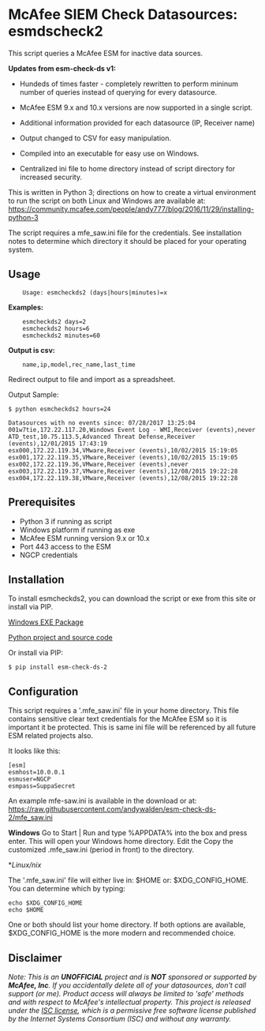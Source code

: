 McAfee SIEM Check Datasources: esmdscheck2
================================

This script queries a McAfee ESM for inactive data sources.

**Updates from esm-check-ds v1:**

 - Hundeds of times faster - completely rewritten to perform mininum number of queries 
 instead of querying for every datasource.
   
 - McAfee ESM 9.x and 10.x versions are now supported in a single script.

 - Additional information provided for each datasource (IP, Receiver name)
 
 - Output changed to CSV for easy manipulation. 
 
 - Compiled into an executable for easy use on Windows.
 
 - Centralized ini file to home directory instead of script directory for increased security.
  

This is written in Python 3; directions on how to create a virtual environment
to run the script on both Linux and Windows are available at: 
https://community.mcafee.com/people/andy777/blog/2016/11/29/installing-python-3

The script requires a mfe_saw.ini file for the credentials. See installation notes
to determine which directory it should be placed for your operating system.

Usage
------------


```
    Usage: esmcheckds2 (days|hours|minutes)=x  
```
    
**Examples:**
   
        esmcheckds2 days=2
        esmcheckds2 hours=6
        esmcheckds2 minutes=60
    
**Output is csv:**
```
    name,ip,model,rec_name,last_time
```    
Redirect output to file and import as a spreadsheet.

Output Sample:

    $ python esmcheckds2 hours=24
    
    Datasources with no events since: 07/28/2017 13:25:04
    001w7tie,172.22.117.20,Windows Event Log - WMI,Receiver (events),never
    ATD_test,10.75.113.5,Advanced Threat Defense,Receiver (events),12/01/2015 17:43:19
    esx000,172.22.119.34,VMware,Receiver (events),10/02/2015 15:19:05
    esx001,172.22.119.35,VMware,Receiver (events),10/02/2015 15:19:05
    esx002,172.22.119.36,VMware,Receiver (events),never
    esx003,172.22.119.37,VMware,Receiver (events),12/08/2015 19:22:28
    esx004,172.22.119.38,VMware,Receiver (events),12/08/2015 19:22:28

Prerequisites
-------------------
* Python 3 if running as script
* Windows platform if running as exe
* McAfee ESM running version 9.x or 10.x
* Port 443 access to the ESM
* NGCP credentials

Installation
------------
To install esmcheckds2, you can download the script or exe from this site or install via PIP.

[Windows EXE Package](https://github.com/andywalden/esmcheckds2/files/1185928/esmdscheck2.zip)

[Python project and source code](https://github.com/andywalden/esmcheckds2/archive/master.zip)

Or install via PIP:

    $ pip install esm-check-ds-2

Configuration
------------
This script requires a '.mfe_saw.ini' file in your home directory. This file contains sensitive clear text credentials for the McAfee ESM so it is important it be protected. This is same ini file will be referenced by all future ESM related projects also.

It looks like this:
```
[esm]
esmhost=10.0.0.1
esmuser=NGCP
esmpass=SuppaSecret
```
An example mfe-saw.ini is available in the download or at:
https://raw.githubusercontent.com/andywalden/esm-check-ds-2/mfe_saw.ini

**Windows**
Go to Start | Run and type %APPDATA% into the box and press enter. This will open your
Windows home directory. Edit the Copy the customized .mfe_saw.ini (period in front) to the directory.

**Linux/*nix**

The '.mfe_saw.ini' file will either live in: \$HOME or: $XDG_CONFIG_HOME. You can determine which by
typing:
```
echo $XDG_CONFIG_HOME
echo $HOME

```
One or both should list your home directory. If both options are available, $XDG_CONFIG_HOME is the more modern and recommended choice.


Disclaimer
------------
_Note: This is an **UNOFFICIAL** project and is **NOT** sponsored or supported by **McAfee, Inc**. If you accidentally delete all of your datasources, don't call support (or me). Product access will always be limited to 'safe' methods and with respect to McAfee's intellectual property.  This project is released under the [ISC license](https://en.wikipedia.org/wiki/ISC_license), which is a permissive free software license published by the Internet Systems Consortium (ISC) and without any warranty._

